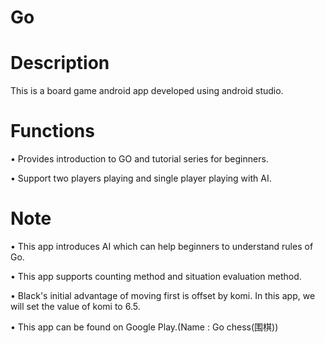 # Go

# Description

This is a board game android app developed using android studio.

# Functions

• Provides introduction to GO and tutorial series for beginners.

• Support two players playing and single player playing with AI.


# Note

• This app introduces AI which can help beginners to understand rules of Go.

• This app supports counting method and situation evaluation method.

• Black's initial advantage of moving first is offset by komi. In this app, we will set the value of komi to 6.5.

• This app can be found on Google Play.(Name : Go chess(围棋))
